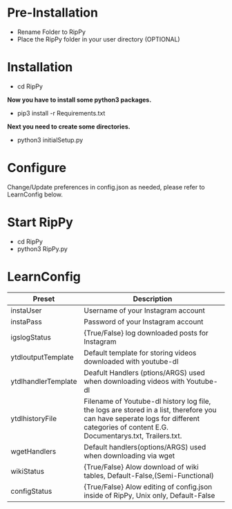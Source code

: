 # Pre-Installation
* Rename Folder to RipPy
* Place the RipPy folder in your user directory (OPTIONAL)

# Installation
* cd RipPy

**Now you have to install some python3 packages.**
* pip3 install -r Requirements.txt

**Next you need to create some directories.**

* python3 initialSetup.py

# Configure
Change/Update preferences in config.json as needed, please refer to LearnConfig below.

# Start RipPy
* cd RipPy 
* python3 RipPy.py


# LearnConfig
| Preset  | Description |
| ------------- | ------------- |
| instaUser  | Username of your Instagram account  |
| instaPass  | Password of your Instagram account  |
| igslogStatus  | {True/False} log downloaded posts for Instagram  |
| ytdloutputTemplate  | Default template for storing videos downloaded with youtube-dl  |
| ytdlhandlerTemplate  | Deafult Handlers (ptions/ARGS) used when downloading videos with Youtube-dl  |
| ytdlhistoryFile  | Filename of Youtube-dl history log file, the logs are stored in a list, therefore you can have seperate logs for different categories of content E.G. Documentarys.txt, Trailers.txt.  |
| wgetHandlers  | Default handlers(options/ARGS) used when downloading via wget  |
| wikiStatus  | {True/False} Alow download of wiki tables, Default-False,(Semi-Functional)
| configStatus  | {True/False} Alow editing of config.json inside of RipPy, Unix only, Default-False
